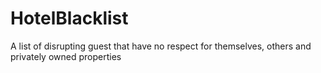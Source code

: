 # HotelBlacklist
A list of disrupting guest that have no respect for themselves, others and privately owned properties
